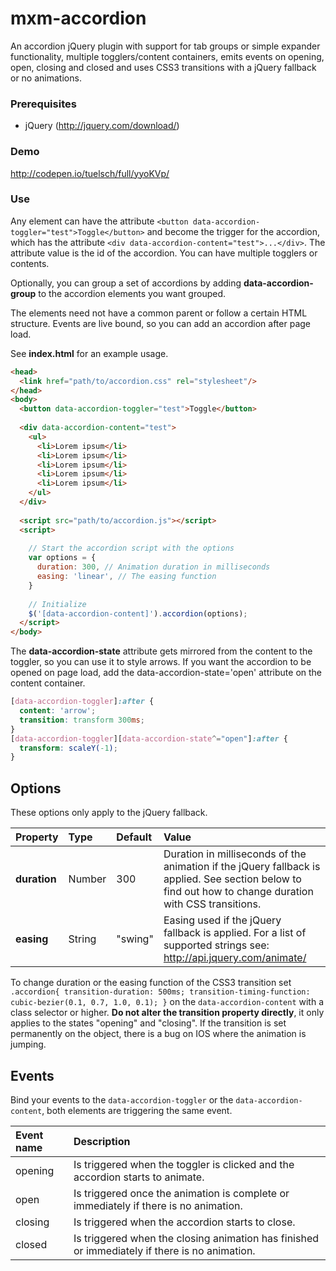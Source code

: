 # mxm-accordion

An accordion jQuery plugin with support for tab groups or simple expander functionality, multiple togglers/content containers, emits events on opening, open, closing and closed and uses CSS3 transitions with a jQuery fallback or no animations.

### Prerequisites
- jQuery (http://jquery.com/download/)


### Demo
http://codepen.io/tuelsch/full/yyoKVp/

### Use
Any element can have the attribute `<button data-accordion-toggler="test">Toggle</button>` and become the trigger for the accordion, which has the attribute `<div data-accordion-content="test">...</div>`.
The attribute value is the id of the accordion. You can have multiple togglers or contents.

Optionally, you can group a set of accordions by adding **data-accordion-group** to the accordion elements you want grouped.

The elements need not have a common parent or follow a certain HTML structure. Events are live bound, so you can add an accordion after page load.

See **index.html** for an example usage.

```HTML
<head>
  <link href="path/to/accordion.css" rel="stylesheet"/>
</head>
<body>
  <button data-accordion-toggler="test">Toggle</button>
  
  <div data-accordion-content="test">
    <ul>
      <li>Lorem ipsum</li>
      <li>Lorem ipsum</li>
      <li>Lorem ipsum</li>
      <li>Lorem ipsum</li>
      <li>Lorem ipsum</li>
    </ul>
  </div>
  
  <script src="path/to/accordion.js"></script>
  <script>
  
    // Start the accordion script with the options
    var options = {
      duration: 300, // Animation duration in milliseconds
      easing: 'linear', // The easing function
    }
    
    // Initialize
    $('[data-accordion-content]').accordion(options);
  </script>
</body>
```

The **data-accordion-state** attribute gets mirrored from the content to the toggler, so you can use it to style arrows.
If you want the accordion to be opened on page load, add the data-accordion-state='open' attribute on the content container.

```CSS
[data-accordion-toggler]:after {
  content: 'arrow';
  transition: transform 300ms;
}
[data-accordion-toggler][data-accordion-state^="open"]:after {
  transform: scaleY(-1);
}
```

## Options
These options only apply to the jQuery fallback.

Property | Type | Default | Value
:--------|:-----|:--------|:-----
**duration** | Number | 300 | Duration in milliseconds of the animation if the jQuery fallback is applied. See section below to find out how to change duration with CSS transitions.
**easing** | String | "swing" | Easing used if the jQuery fallback is applied. For a list of supported strings see: http://api.jquery.com/animate/

To change duration or the easing function of the CSS3 transition set `.accordion{ transition-duration: 500ms; transition-timing-function: cubic-bezier(0.1, 0.7, 1.0, 0.1); }` on the `data-accordion-content` with a class selector or higher. **Do not alter the transition property directly**, it only applies to the states "opening" and "closing". If the transition is set permanently on the object, there is a bug on IOS where the animation is jumping.

## Events
Bind your events to the `data-accordion-toggler` or the `data-accordion-content`, both elements are triggering the same event.

Event name | Description
:----------|:-----------
opening | Is triggered when the toggler is clicked and the accordion starts to animate.
open | Is triggered once the animation is complete or immediately if there is no animation.
closing | Is triggered when the accordion starts to close.
closed |  Is triggered when the closing animation has finished or immediately if there is no animation.




